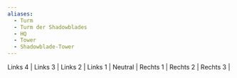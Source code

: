 ```yaml
---
aliases:
  - Turm
  - Turm der Shadowblades
  - HQ
  - Tower
  - Shadowblade-Tower
---
```

Links 4 | Links 3 | Links 2 | Links 1 | Neutral | Rechts 1 | Rechts 2 | Rechts 3 |